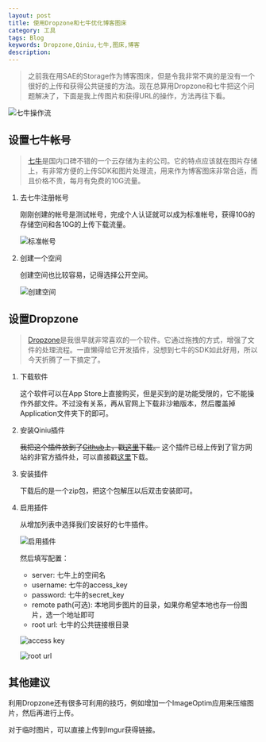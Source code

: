 ```yaml
---
layout: post
title: 使用Dropzone和七牛优化博客图床
category: 工具
tags: Blog
keywords: Dropzone,Qiniu,七牛,图床,博客
description: 
---
```


> 之前我在用SAE的Storage作为博客图床，但是令我非常不爽的是没有一个很好的上传和获得公共链接的方法。现在总算用Dropzone和七牛把这个问题解决了，下面是我上传图片和获得URL的操作，方法再往下看。

![七牛操作流](http://7u2ho6.com1.z0.glb.clouddn.com/tool-qiniu-workflow.gif)

## 设置七牛帐号

> [七牛](http://www.qiniu.com)是国内口碑不错的一个云存储为主的公司。它的特点应该就在图片存储上，有非常方便的上传SDK和图片处理流，用来作为博客图床非常合适，而且价格不贵，每月有免费的10G流量。

1. 去七牛注册帐号

    刚刚创建的帐号是测试帐号，完成个人认证就可以成为标准帐号，获得10G的存储空间和各10G的上传下载流量。

    ![标准帐号](http://7u2ho6.com1.z0.glb.clouddn.com/tool-qiniu-normal-account.png)

2. 创建一个空间

    创建空间也比较容易，记得选择公开空间。
    
    ![创建空间](http://7u2ho6.com1.z0.glb.clouddn.com/tool-qiniu-create-bucket.png)
    
## 设置Dropzone

> [Dropzone](https://aptonic.com/dropzone3/)是我很早就非常喜欢的一个软件。它通过拖拽的方式，增强了文件的处理流程。一直懒得给它开发插件，没想到七牛的SDK如此好用，所以今天折腾了一下搞定了。

1. 下载软件

    这个软件可以在App Store上直接购买，但是买到的是功能受限的，它不能操作外部文件。不过没有关系，再从官网上下载非沙箱版本，然后覆盖掉Application文件夹下的即可。
    
2. 安装Qiniu插件

    <del>我把这个插件放到了[Github](https://github.com/suyan/scripts/tree/master/Dropzone%20Action)上，戳[这里](https://github.com/suyan/scripts/blob/master/Dropzone%20Action/Qiniu.dzbundle.zip?raw=true)下载。</del>
    这个插件已经上传到了官方网站的非官方插件处，可以直接戳[这里](https://aptonic.com/actions/install.php?bundle_name=Qiniu)下载。
    
3. 安装插件

    下载后的是一个zip包，把这个包解压以后双击安装即可。

4. 启用插件

    从增加列表中选择我们安装好的七牛插件。

    ![启用插件](http://7u2ho6.com1.z0.glb.clouddn.com/tool-use-bundle.png)
    
    然后填写配置：
    
    - server: 七牛上的空间名
    - username: 七牛的access_key
    - password: 七牛的secret_key    
    - remote path(可选): 本地同步图片的目录，如果你希望本地也存一份图片，选一个地址即可
    - root url: 七牛的公共链接根目录
    
    ![access key](http://7u2ho6.com1.z0.glb.clouddn.com/tool-qiniu-access-key.png)

    ![root url](http://7u2ho6.com1.z0.glb.clouddn.com/tool-qiniu-root-url.png)

## 其他建议

利用Dropzone还有很多可利用的技巧，例如增加一个ImageOptim应用来压缩图片，然后再进行上传。

对于临时图片，可以直接上传到Imgur获得链接。

